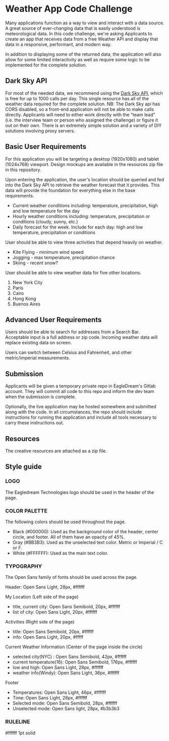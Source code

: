 # Weather App Code Challenge

Many applications function as a way to view and interact with a data source. A great source of ever-changing data that is easily understood is meteorological data. In this code challenge, we're asking Applicants to create an app that receives data from a free Weather API and display that data in a responsive, performant, and modern way.

In addition to displaying some of the returned data, the application will also allow for some limited interactivity as well as require some logic to be implemented for the complete solution.

## Dark Sky API

For most of the needed data, we recommend using the [Dark Sky API](https://darksky.net/dev), which is free for up to 1000 calls per day. This single resource has all of the weather data required for the complete solution. NB: The Dark Sky api has CORS disabled, so a front-end application will not be able to make calls directly. Applicants will need to either work directly with the "team lead" (i.e. the interview team or person who assigned the challenge) or figure it out on their own. There is an extremely simple solution and a variety of DIY solutions involving proxy servers.

## Basic User Requirements

For this application you will be targeting a desktop (1920x1080) and tablet (1024x768) viewport. Design mockups are available in the resources zip file in this repository.

Upon entering the application, the user's location should be queried and fed into the Dark Sky API to retrieve the weather forecast that it provides. This data will provide the foundation for everything else in the base requirements.

- Current weather conditions including: temperature, precipitation, high and low temperature for the day
- Hourly weather conditions including: temperature, precipitation or conditions (cloudy, sunny, etc.)
- Daily forecast for the week. Include for each day: high and low temperature, precipitation or conditions

User should be able to view three activities that depend heavily on weather.

- Kite Flying - minimum wind speed
- Jogging - max temperature, precipitation chance
- Skiing - recent snow?

User should be able to view weather data for five other locations.

1. New York City
2. Paris
3. Cairo
4. Hong Kong
5. Buenos Aires

## Advanced User Requirements

Users should be able to search for addresses from a Search Bar. Acceptable input is a full address or zip code. Incoming weather data will replace existing data on screen.

Users can switch between Celsius and Fahrenheit, and other metric/imperial measurements.

## Submission

Applicants will be given a temporary private repo in EagleDream's Gitlab account. They will commit all code to this repo and inform the dev team when the submission is complete.

Optionally, the live application may be hosted somewhere and submitted along with the code. In all circumstances, the repo should include instructions for running the application and include all tools necessary to carry these instructions out.

## Resources

The creative resources are attached as a zip file.

## Style guide

### LOGO

The Eagledream Technologies logo should be used in the header of the page.

### COLOR PALETTE

The following colors should be used throughout the page.

- Black (#000000): Used as the background color of the header, center circle, and footer. All of them have an opacity of 45%.
- Gray (#BB3B3): Used as the unselected text color. Metric or Imperial / C or F.
- White (#FFFFFF): Used as the main text color.

### TYPOGRAPHY

The Open Sans family of fonts should be used across the page.

Header: Open Sans Light, 28px, #ffffff

My Location (Left side of the page)

- title, current city: Open Sans Semibold, 20px, #ffffff
- list of city: Open Sans Light, 20px, #ffffff

Activities (Right side of the page)

- title: Open Sans Semibold, 20px, #ffffff
- info: Open Sans Light, 20px, #fffff

Current Weather Information (Center of the page inside the circle)

- selected city(NYC) : Open Sans Semibold, 42px, #ffffff
- current temperature(16): Open Sans Semibold, 176px, #ffffff
- low and high: Open Sans Light, 28px, #ffffff
- weather info(Windy): Open Sans Light, 36px, #ffffff

Footer

- Temperatures: Open Sans Light, 46px, #ffffff
- Time: Open Sans Light, 28px, #ffffff
- Selected mode: Open Sans Semibold, 28px, #ffffff
- Unselected mode: Open Sans light, 28px, #b3b3b3

### RULELINE

#ffffff 1pt solid
